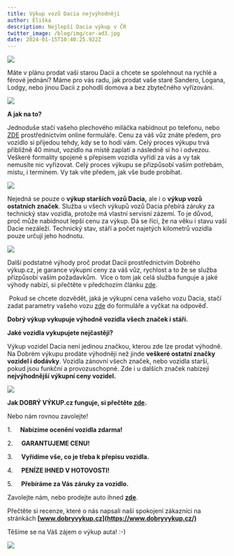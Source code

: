 ```yaml
---
title: Výkup vozů Dacia nejvýhodněji
author: Eliška
description: Nejlepší Dacia výkup v ČR
twitter_image: /blog/img/car-ad3.jpg
date: 2024-01-15T10:40:25.922Z
---
```

![](/blog/img/dacia-duster.jpg)

M﻿áte v plánu prodat vaši starou Dacii a chcete se spolehnout na rychlé a férové jednání? M﻿áme pro vás radu, jak prodat vaše staré Sandero, Logana, Lodgy, nebo jinou Dacii z pohodlí domova a bez zbytečného vyřizování. 

![](/blog/img/info-icon.png)

 

**A jak na to?**

Jednoduše stačí vašeho plechového miláčka nabídnout po telefonu, nebo [ZDE](https://www.dobryvykup.cz/) prostřednictvím online formuláře. Cenu za váš vůz znáte předem, pro vozidlo si přijedou tehdy, kdy se to hodí vám. Celý proces výkupu trvá přibližně 40 minut, vozidlo na místě zaplatí a následně si ho i odvezou. Veškeré formality spojené s přepisem vozidla vyřídí za vás a vy tak nemusíte nic vyřizovat. Celý proces výkupu se přizpůsobí vašim potřebám, místu, i termínem. Vy tak víte předem, jak vše bude probíhat.

![](/blog/img/sandero.jpg)

Nejedná se pouze o **výkup starších vozů Dacia,** ale i o **výkup vozů ostatních značek**. Služba u všech výkupů vozů Dacia přebírá záruky za technický stav vozidla, protože má vlastní servisní zázemí. To je důvod, proč může nabídnout lepší cenu za výkup. Dá se říci, že na věku i stavu vaší Dacie nezáleží. Technický stav, stáří a počet najetých kilometrů vozidla pouze určují jeho hodnotu. 

![](/blog/img/malé-money.jpg)

Další podstatné výhody proč prodat Dacii prostřednictvím Dobrého výkup.cz, je garance výkupní ceny za váš vůz, rychlost a to že se služba přizpůsobí vaším požadavkům.  Více o tom jak celá služba funguje a jaké výhody nabízí, si přečtěte v předchozím článku [zde](https://www.dobryvykup.cz/blog/2021/06/mobiln%C3%AD-v%C3%BDkup-cesta-jak-nejl%C3%A9pe-prodat-auto). 

 Pokud se chcete dozvědět, jaká je výkupní cena vašeho vozu Dacia, stačí zadat parametry vašeho vozu [zde](https://www.dobryvykup.cz/#bottom) do formuláře a vyčkat na odpověď.  

**Dobrý výkup vykupuje výhodně vozidla všech značek i stáří.**

**Jaké vozidla vykupujete nejčastěji?**

Výkup vozidel Dacia není jedinou značkou, kterou zde lze prodat výhodně. Na Dobrém výkupu prodáte výhodněji než jinde **veškeré ostatní značky vozidel i dodávky**. Vozidla zánovní všech značek, nebo vozidla starší, pokud jsou funkční a provozuschopné. Zde i u dalších značek nabízejí **nejvýhodnější výkupní ceny vozidel.** 

![](/blog/img/obrázek1.jpg)

**Jak DOBRÝ VÝKUP.cz funguje, si přečtěte [zde](https://www.dobryvykup.cz/blog/2021/06/mobiln%C3%AD-v%C3%BDkup-cesta-jak-nejl%C3%A9pe-prodat-auto).**

Nebo nám rovnou zavolejte!

1.     **Nabízíme ocenění vozidla zdarma!**

2.     **GARANTUJEME CENU!**

3.     **Vyřídíme vše, co je třeba k přepisu vozidla.**

4.     **PENÍZE IHNED V HOTOVOSTI!**

5.     **Přebíráme za Vás záruky za vozidlo.**

Zavolejte nám, nebo prodejte auto ihned **[zde](https://www.dobryvykup.cz/#bottom)**.

Přečtěte si recenze, které o nás napsali naši spokojení zákazníci na stránkách **[www.dobryvykup.cz](https://www.dobryvykup.cz/)**

Těšíme se na Váš zájem o výkup auta! :-)

![](/blog/img/car-ad3.jpg)